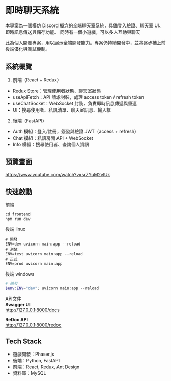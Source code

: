# 即時聊天系統
本專案為一個模仿 Discord 概念的全端聊天室系統，具備登入驗證、聊天室 UI、即時訊息傳送與儲存功能。
同時有一個小遊戲，可以多人互動與聊天

此為個人開發專案，用以展示全端開發能力。專案仍持續開發中，並將逐步補上前後端優化與測試機制。

## 系統概覽
1. 前端（React + Redux）
 - Redux Store：管理使用者狀態、聊天室狀態
 - useApiFetch：API 請求封裝，處理 access token / refresh token
 - useChatSocket：WebSocket 封裝，負責即時訊息傳遞與重連
 - UI：搜尋使用者、私訊清單、聊天室訊息、輸入框

2. 後端（FastAPI）
 - Auth 模組：登入/註冊，簽發與驗證 JWT（access + refresh）
 - Chat 模組：私訊房間 API + WebSocket
 - Info 模組：搜尋使用者、查詢個人資訊

## 預覽畫面
https://www.youtube.com/watch?v=srZYuM2vlUk

## 快速啟動
前端
```shell
cd frontend
npm run dev
```

後端 linux
```shell
# 開發
ENV=dev uvicorn main:app --reload
# 測試
ENV=test uvicorn main:app --reload
# 正式
ENV=prod uvicorn main:app
```

後端 windows
```powershell
# 開發
$env:ENV="dev"; uvicorn main:app --reload
```

API文件  
**Swagger UI**  
http://127.0.0.1:8000/docs

**ReDoc API**  
http://127.0.0.1:8000/redoc

## Tech Stack
- 遊戲開發：Phaser.js
- 後端：Python, FastAPI
- 前端：React, Redux, Ant Design
- 資料庫：MySQL